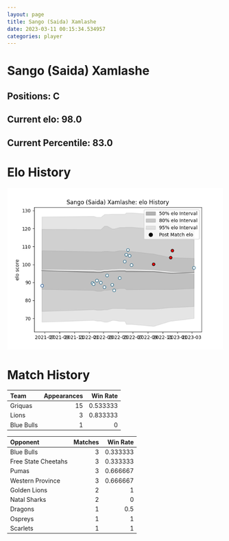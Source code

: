 ```yaml
---  
layout: page  
title: Sango (Saida) Xamlashe  
date: 2023-03-11 00:15:34.534957  
categories: player  
---
```

# Sango (Saida) Xamlashe

## Positions: C

## Current elo: 98.0

## Current Percentile: 83.0

# Elo History


![elo history](history_Sango(Saida)Xamlashe.png)
# Match History


| Team       |   Appearances |   Win Rate |
|:-----------|--------------:|-----------:|
| Griquas    |            15 |   0.533333 |
| Lions      |             3 |   0.833333 |
| Blue Bulls |             1 |   0        |

| Opponent            |   Matches |   Win Rate |
|:--------------------|----------:|-----------:|
| Blue Bulls          |         3 |   0.333333 |
| Free State Cheetahs |         3 |   0.333333 |
| Pumas               |         3 |   0.666667 |
| Western Province    |         3 |   0.666667 |
| Golden Lions        |         2 |   1        |
| Natal Sharks        |         2 |   0        |
| Dragons             |         1 |   0.5      |
| Ospreys             |         1 |   1        |
| Scarlets            |         1 |   1        |